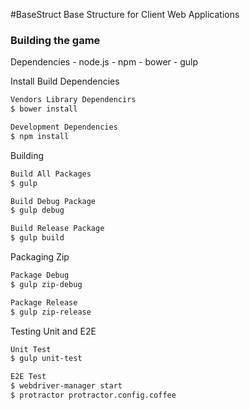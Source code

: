 #BaseStruct
Base Structure for Client Web Applications

### Building the game

Dependencies
    - node.js
        - npm
        - bower
        - gulp

Install Build Dependencies

```bash
Vendors Library Dependencirs
$ bower install

Development Dependencies
$ npm install
```

Building
```bash
Build All Packages
$ gulp

Build Debug Package
$ gulp debug

Build Release Package
$ gulp build
```

Packaging Zip

```bash
Package Debug
$ gulp zip-debug

Package Release
$ gulp zip-release
```

Testing Unit and E2E

```bash
Unit Test
$ gulp unit-test

E2E Test
$ webdriver-manager start
$ protractor protractor.config.coffee
```
